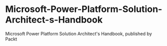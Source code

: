 # Microsoft-Power-Platform-Solution-Architect-s-Handbook
Microsoft Power Platform Solution Architect's Handbook, published by Packt
